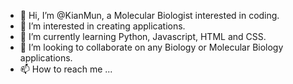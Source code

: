 - 👋 Hi, I’m @KianMun, a Molecular Biologist interested in coding.
- 👀 I’m interested in creating applications. 
- 🌱 I’m currently learning Python, Javascript, HTML and CSS.
- 💞️ I’m looking to collaborate on any Biology or Molecular Biology applications.
- 📫 How to reach me ... 

<!---
KianMun/KianMun is a ✨ special ✨ repository because its `README.md` (this file) appears on your GitHub profile.
You can click the Preview link to take a look at your changes.
--->
